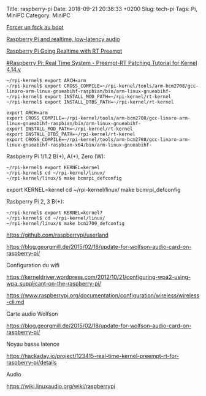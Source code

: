 Title:  raspberry-pi
Date:   2018-09-21 20:38:33 +0200
Slug: tech-pi
Tags: Pi, MiniPC
Category: MiniPC


[Forcer un fsck au boot](https://raspberrypi.stackexchange.com/questions/61723/raspberry-pi-3-and-raspbian-jessie-how-to-run-fsck-at-boot)

[Raspberry Pi and realtime, low-latency audio](https://wiki.linuxaudio.org/wiki/raspberrypi)

[Raspberry Pi Going Realtime with RT Preempt](http://www.frank-durr.de/?p=203)

[#Raspberry Pi: Real Time System - Preempt-RT Patching Tutorial for Kernel 4.14.y ](https://lemariva.com/blog/2018/07/raspberry-pi-preempt-rt-patching-tutorial-for-kernel-4-14-y)

	~/rpi-kernel$ export ARCH=arm
	~/rpi-kernel$ export CROSS_COMPILE=~/rpi-kernel/tools/arm-bcm2708/gcc-linaro-arm-linux-gnueabihf-raspbian/bin/arm-linux-gnueabihf-
	~/rpi-kernel$ export INSTALL_MOD_PATH=~/rpi-kernel/rt-kernel
	~/rpi-kernel$ export INSTALL_DTBS_PATH=~/rpi-kernel/rt-kernel

	export ARCH=arm
	export CROSS_COMPILE=~/rpi-kernel/tools/arm-bcm2708/gcc-linaro-arm-linux-gnueabihf-raspbian/bin/arm-linux-gnueabihf-
	export INSTALL_MOD_PATH=~/rpi-kernel/rt-kernel
	export INSTALL_DTBS_PATH=~/rpi-kernel/rt-kernel
	export CROSS_COMPILE=~/rpi-kernel/tools/arm-bcm2708/gcc-linaro-arm-linux-gnueabihf-raspbian-x64/bin/arm-linux-gnueabihf-


Rasbperry Pi 1/1.2 B(+), A(+), Zero (W):

    ~/rpi-kernel$ export KERNEL=kernel
    ~/rpi-kernel$ cd ~/rpi-kernel/linux/
    ~/rpi-kernel/linux/$ make bcmrpi_defconfig
	
export KERNEL=kernel
cd ~/rpi-kernel/linux/
make bcmrpi_defconfig
	

Rasbperry Pi 2, 3 B(+):

    ~/rpi-kernel$ export KERNEL=kernel7
    ~/rpi-kernel$ cd ~/rpi-kernel/linux/
    ~/rpi-kernel/linux/$ make bcm2709_defconfig

<https://github.com/raspberrypi/userland>

<https://blog.georgmill.de/2015/02/18/update-for-wolfson-audio-card-on-raspberry-pi/>

Configuration du wifi

<https://kerneldriver.wordpress.com/2012/10/21/configuring-wpa2-using-wpa_supplicant-on-the-raspberry-pi/>

<https://www.raspberrypi.org/documentation/configuration/wireless/wireless-cli.md>

Carte audio Wolfson 

<https://blog.georgmill.de/2015/02/18/update-for-wolfson-audio-card-on-raspberry-pi/>

Noyau basse latence

<https://hackaday.io/project/123415-real-time-kernel-preempt-rt-for-raspberry-pi/details>

Audio

<https://wiki.linuxaudio.org/wiki/raspberrypi>
